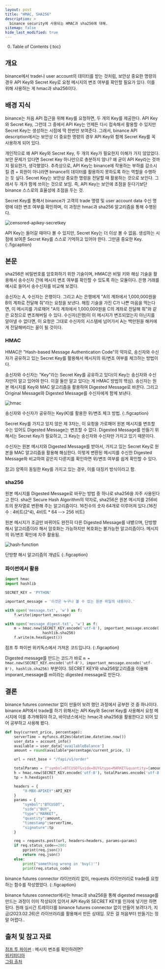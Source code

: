 ```yaml
---
layout: post
title: "HMAC, SHA256"
description: >
  binance security에 사용되는 HMAC과 sha256에 대해.
sitemap: false
hide_last_modified: true
---
```



0. Table of Contents
{:toc}

## 개요

binance에서 trade나 user account의 데이터를 받는 것처럼, 보안상 중요한 명령의 경우 API Key와 Secret Key로 요청 메시지의 변조 여부를 확인할 필요가 있다. 이를 위해 사용하는 게 hmac과 sha256이다.


## 배경 지식

binance는 처음 API 접근을 위해 Key를 요청하면, 두 개의 Key를 제공한다. API Key와 Secret Key, 그런데 그 중에서 API Key는 언제든 다시 접속해서 활용할 수 있지만 Secret Key는 생성하는 시점에 딱 한번만 보여준다. 그래서, binance API description에서는 보안상 더 중요한 명령의 경우 API Key와 함께 Secret Key를 꼭 사용하게 되어 있다.

개인적으로 왜 API Key와 Secret Key, 두 개의 Key가 필요한지 이해가 가지 않았었다. 보안 문제가 있다면 Secret Key 하나만으로 충분하지 않나? 왜 굳이 API Key라는 것까지 필요한가, 생각했었다. 추측상으로, API Key는 binance에 작용하는 부하를 감소시킬 겸 + 회원이 아니라면 binance의 데이터를 활용하지 못하도록 하는 역할을 수행하는 듯 싶다. Secret Key는 보안상 중요한 명령을 전달할 때 활용하는 것으로 보인다. 그래서 두 개가 함께 쓰이는 것으로 보임. 즉, API Key는 보안에 초점을 둔다기보단 binance 스스로의 효율성에 초점을 두는 것.

Secret Key를 통해서 binance가 고객의 trade 명령 및 user account data 수신 명령에 대한 변조 여부를 확인하며, 이 과정은 hmac과 sha256 알고리즘을 통해 수행된다.

![censored-apikey-secretkey](/assets/img/myown/censored-apikey-secretkey.jpg)

API Key는 들어갈 때마다 볼 수 있지만, Secret Key는 더 이상 볼 수 없음. 생성하는 시점에 보여준 Secret Key를 스스로 기억하고 있어야 한다. 그만큼 중요한 Key.
{:.figcaption}


## 본문

sha256은 비밀번호를 암호화하기 위한 기술이며, HMAC은 비밀 키와 해싱 기술을 활용해서 송수신자 간에 메시지 변조 여부를 확인할 수 있도록 하는 모듈이다. 은행 거래를 예시로 들어서 송수신자를 비교해 보겠다.

송신자는 A, 수신자는 은행이다. 그리고 A는 은행에게 "A의 계좌에서 1,000,000원을 B의 계좌로 전달해 줘"라는 요청을 보낸다. 해킹 기술을 가진 C가 나쁜 마음을 먹는다면, 이 메시지를 가로채어 "A의 계좌에서 1,000,000원을 C의 계좌로 전달해 줘"와 같은 요청으로 변조해버릴 수 있다. 수신자(은행)이 이 메시지가 변조되었는지 아닌지를 알아낼 수 없다면, 이 요청은 그대로 수신자의 시스템에 넘어가서 A는 백만원을 해커에게 전달해버리는 꼴이 될 것이다.


### HMAC

HMAC은 "Hash-based Message Authentication Code"의 약자로, 송신자와 수신자가 공유하고 있는 Secret Key를 활용해서 메시지의 위/변조 여부를 체크하는 방법이다. 

송신자와 수신자는 "Key"라는 Secret Key를 공유하고 있다(이 Key는 송신자와 수신자만이 알고 있어야 한다. 이걸 둘만 알고 있다는 게 HMAC 방법의 핵심). 송신자는 원본 메시지를 Key와 MAC 알고리즘을 활용하여 Digested Message로 바꾼다. 그리고 Original Message와 Digested Message를 수신자에게 함께 보낸다.

![hmac](/assets/img/myown/hmac.png)

송신자와 수신자가 공유하는 Key(K)를 활용한 위/변조 체크 방법.
{:.figcaption}

Secret Key를 가지고 있지 않은 제 3자는, 이 요청을 가로채어 원본 메시지를 변조할 수는 있어도 Digested Message는 변조할 수 없다. Digested Message를 만들기 위해서는 Secret Key가 필요하고, 그 Key는 송신자와 수신자만 가지고 있기 때문이다.

수신자는 원본 메시지와 Digested Message를 받아서, 가지고 있는 Secret Key로 원본을 MAC 알고리즘을 활용해 해싱한다. 이렇게 변환된 메시지를 수신한 Digested Message와 비교하여 같은지 다른지를 확인하면 위/변조 여부를 쉽게 확인할 수 있다. 

참고) 양쪽이 동일한 Key를 가지고 있는 경우, 이를 대칭키 방식이라고 함.


### sha256

원본 메시지를 Digested Message로 바꾸는 방법 중 하나로 sha256을 자주 사용된다고 한다. sha은 Secure Hash Algorithm의 약자로, sha256은 원본 메시지를 256비트의 문자열로 변환해 주는 알고리즘이다. 16진수의 숫자 64개로 이루어져 있다.(16진수 : 4비트(2^4), 4비트 * 64 --> 256 비트)

원본 메시지가 조금만 바뀌어도 완전히 다른 Digested Message를 내뱉으며, 단방향 해시 알고리즘이라 해서 암호화는 가능하지만 복호화는 불가능한 알고리즘이다. 메시지의 위/변조 확인에 자주 활용됨.

![hash-function](/assets/img/myown/hash-function.png)

단방향 해시 알고리즘의 개념도
{:.figcaption}


### 파이썬에서 활용

~~~python
import hmac
import hashlib

SECRET_KEY = 'PYTHON'

important_message = '이것은 누구나 볼 수 있는 원본 파일의 내용이다.'

with open('message.txt', 'w') as f:
    f.write(important_message)

with open('message_digest.txt', 'w') as f:
    m = hmac.new(SECRET_KEY.encode('utf-8'), important_message.encode('utf-8'),
                 hashlib.sha256)
    f.write(m.hexdigest())
~~~

점프 투 파이썬 위키독스에서 가져온 코드입니다.
{:.figcaption}

Digested message를 만드는 코드가 바로 `m = hmac.new(SECRET_KEY.encode('utf-8'), important_message.encode('utf-8'), hashlib.sha256)` 부분이다. SECRET KEY와 sha256알고리즘을 이용해 imporant_message를 m이라는 digested message로 만든다.


## 결론

binance futures connector 없이 만들어 보려 했던 과정에서 공부한 것 중 하나이다. binance API에서 trade를 하기 위해서는 API Key와 Secret Key를 사용해서 요청 메시지에 이를 추가해줘야 하고, 바이낸스에서는 hmac과 sha256을 활용한다고 되어 있어 공부하고 사용해 봤다. 

~~~python
def buy(current_price, percentage):
    serverTime = myfuncs.dt2ms(datetime.datetime.now())
    user_data = account_info()
    available = user_data['availableBalance']
    amount = round(available*percentage/current_price, 5)

    url = rest_base + "/fapi/v1/order"

    totalParams = f"symbol=BTCUSDT&side=BUY&type=MARKET&quantity={amount}&timestamp={serverTime}"
    h = hmac.new(SECRET_KEY.encode('utf-8'), totalParams.encode('utf-8'), hashlib.sha256)
    tp = h.hexdigest()

    headers = {
        "X-MBX-APIKEY":API_KEY
    }
    params = {
        "symbol":"BTCUSDT",
        "side":"BUY",
        "type":"MARKET",
        "quantity":amount,
        "timestamp":serverTime,
        "signature":tp
    }

    req = requests.post(url, headers=headers, params=params)
    if req.status_code==200:
        pprint(req.json())
        return req.json()
    else:
        print("something wrong in 'buy()'")
        print(req.status_code)
~~~

binance futures connector 라이브러리 없이, requests 라이브러리로 trade를 요청하는 함수를 작성했었다.
{:.figcaption}

binance futures connector에서는 hmac과 sha256을 통해 digested message를 만드는 과정이 이미 작성되어 있어서 API Key와 SECRET KEY를 인자에 넣기만 하면 된다. 원래 실시간 트레이더를 binance futures connector 없이 만들어 보려다가, 지금(2023.02.26)은 라이브러리를 활용해서 만든 상태임. 모든 걸 처음부터 만들기는 정말 어렵다..


## 출처 및 참고 자료

[점프 투 파이썬](https://wikidocs.net/122425) : 메시지 변조를 확인하려면?  
[위키피디아](https://en.wikipedia.org/wiki/HMAC)  
[그림 출처](https://abhaybhargav.medium.com/security-engineer-interview-questions-whats-an-hmac-aaf6406e5897)  